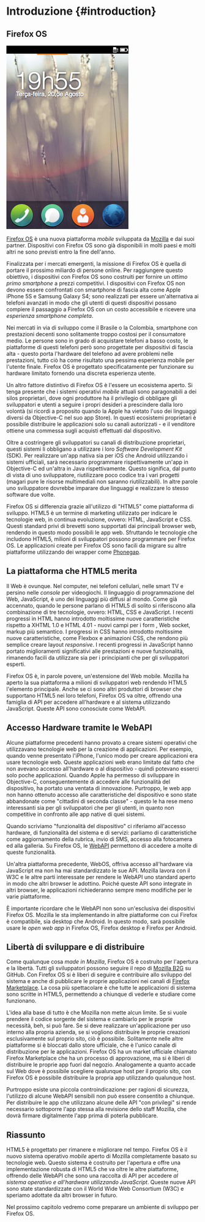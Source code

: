 # Introduzione {#introduction}

## Firefox OS

![Firefox OS](images/originals/firefox_os_simulator.png)

[Firefox OS](http://www.mozilla.org/firefox/os/) è una nuova piattaforma *mobile* sviluppata da [Mozilla](http://mozilla.org) e dai suoi partner. Dispositivi con Firefox OS sono già disponibili in molti paesi e molti altri ne sono previsti entro la fine dell'anno.

Finalizzata per i mercati emergenti, la missione di Firefox OS è quella di portare il prossimo miliardo di persone online. Per raggiungere questo obiettivo, i dispositivi con Firefox OS sono costruiti per fornire un *ottimo primo smartphone* a prezzi competitivi. I dispositivi con Firefox OS non devono essere confrontati con smartphone di fascia alta come Apple iPhone 5S e Samsung Galaxy S4; sono realizzati per essere un'alternativa ai telefoni avanzati in modo che gli utenti di questi dispositivi possano compiere il passaggio a Firefox OS con un costo accessibile e ricevere una *esperienza smartphone completa*.

Nei mercati in via di sviluppo come il Brasile o la Colombia, smartphone con prestazioni decenti sono solitamente troppo costosi per il consumatore medio. Le persone sono in grado di acquistare telefoni a basso costo, le piattaforme di questi telefoni però sono progettate per dispositivi di fascia alta - questo porta l'hardware del telefono ad avere problemi nelle prestazioni, tutto ciò ha come risultato una pessima esperienza mobile per l'utente finale. Firefox OS è progettato specificatamente per funzionare su hardware limitato fornendo una discreta esperienza utente. 

Un altro fattore distintivo di Firefox OS è l'essere un ecosistema aperto. Si tenga presente che i sistemi operativi *mobile* attuali sono paragonabili a dei silos proprietari, dove ogni produttore ha il privilegio di obbligare gli sviluppatori e utenti a seguire i propri desideri a prescindere dalla loro volontà (si ricordi a proposito quando la Apple ha vietato l'uso dei linguaggi diversi da Objective-C nel suo app Store). In questi ecosistemi proprietari è possibile distribuire le applicazioni solo su canali autorizzati - e il venditore ottiene una commessa sugli acquisti effettuati dal dispositivo.

Oltre a costringere gli sviluppatori su canali di distribuzione proprietari, questi sistemi li obbligano a utilizzare i loro *Software Development Kit* (SDK). Per realizzare un'app nativa sia per iOS che Android utilizzando i sistemi ufficiali, sarà necessario programmare rispettivamente un'app in Objective-C ed un'altra in Java rispettivamente. Questo significa, dal punto di vista di uno sviluppatore, riutilizzare poco codice tra i vari progetti (magari pure le risorse multimediali non saranno riutilizzabili). In altre parole uno sviluppatore dovrebbe imparare due linguaggi e realizzare lo stesso software due volte. 

Firefox OS si differenzia grazie all'utilizzo di "HTML5" come piattaforma di sviluppo. HTML5 è un termine di marketing utilizzato per indicare le tecnologie web, in continua evoluzione, ovvero: HTML, JavaScript e CSS. Questi standard privi di brevetti sono supportati dai principali browser web, rendendo in questo modo possibili le app web. Sfruttando le tecnologie che includono HTML5, milioni di sviluppatori possono programmare per Firefox OS. Le applicazioni create per Firefox OS sono facili da migrare su altre piattaforme utilizzando dei wrapper come [Phonegap](http://phonegap.com).

## La piattaforma che HTML5 merita

Il Web è ovunque. Nel computer, nei telefoni cellulari, nelle smart TV e persino nelle *console* per videogiochi. Il linguaggio di programmazione del Web, JavaScript, è uno dei linguaggi più diffusi al mondo. Come già accennato, quando le persone parlano di HTML5 di solito si riferiscono alla combinazione di tre tecnologie, ovvero: HTML, CSS e JavaScript. I recenti progressi in HTML hanno introdotto moltissime nuove caratteristiche rispetto a XHTML 1.0 e HTML 4.01 - nuovi campi per i form , Web socket, markup più semantico. I progressi in CSS hanno introdotto moltissime nuove caratteristiche, come Flexbox e animazioni CSS, che rendono più semplice creare layout *responsive*. I recenti progressi in JavaScript hanno portato miglioramenti significativi alle prestazioni e nuove funzionalità, rimanendo facili da utilizzare sia per i principianti che per gli sviluppatori esperti.

Firefox OS è, in parole povere, un'estensione del Web mobile. Mozilla ha aperto la sua piattaforma a milioni di sviluppatori web rendendo HTML5 l'elemento principale. Anche se ci sono altri produttori di browser che supportano HTML5 nei loro telefoni, Firefox OS va oltre, offrendo una famiglia di API per accedere all'hardware e al sistema utilizzando JavaScript. Queste API sono conosciute come WebAPI.

## Accesso Hardware tramite le WebAPI

Alcune piattaforme precedenti hanno provato a creare sistemi operativi che utilizzavano tecnologie web per la creazione di applicazioni. Per esempio, quando venne presentato l'iPhone, l'unico modo per creare applicazioni era usare tecnologie web. Queste applicazioni web erano limitate dal fatto che non avevano accesso all'hardware o al dispositivo - quindi potevano esserci solo poche applicazioni. Quando Apple ha permesso di sviluppare in Objective-C, conseguentemente di accedere alle funzionalità del dispositivo, ha portato una ventata di innovazione. Purtroppo, le web app non hanno ottenuto accesso alle caratteristiche del dispositivo e sono state abbandonate come "cittadini di seconda classe" - questo le ha rese meno interessanti sia per gli sviluppatori che per gli utenti, in quanto non competitive in confronto alle app native di quei sistemi.

Quando scriviamo "funzionalità del dispositivo" ci riferiamo all'accesso hardware, di funzionalità del sistema e di servizi: parliamo di caratteristiche come aggiornamento della rubrica, invio di SMS, accesso alla fotocamera ed alla galleria. Su Firefox OS, le [WebAPI](https://wiki.mozilla.org/WebAPI) permettono di accedere a molte di queste funzionalità. 

Un'altra piattaforma precedente, WebOS, offriva accesso all'hardware via JavaScript ma non ha mai standardizzato le sue API. Mozilla lavora con il W3C e le altre parti interessate per rendere le WebAPI uno standard aperto in modo che altri browser le adottino. Poiché queste API sono integrate in altri browser, le applicazioni richiederanno sempre meno modifiche per le varie piattaforme.

È importante ricordare che le WebAPI non sono un'esclusiva dei dispositivi Firefox OS. Mozilla le sta implementando in altre piattaforme con cui Firefox è compatibile, sia desktop che Android. In questo modo, sarà possibile usare le *open web app* in Firefox OS, Firefox desktop e Firefox per Android.

## Libertà di sviluppare e di distribuire

Come qualunque cosa *made in Mozilla*, Firefox OS è costruito per l'apertura e la libertà. Tutti gli sviluppatori possono seguire il repo di [Mozilla 
B2G](https://github.com/mozilla-b2g/B2G) su GitHub. Con Firefox OS si è liberi di seguire e contribuire allo sviluppo del sistema e anche di pubblicare le proprie applicazioni nei canali di [Firefox Marketplace](https://marketplace.firefox.com/). La cosa più spettacolare è che tutte le applicazioni di sistema sono scritte in HTML5, permettendo a chiunque di vederle e studiare come funzionano. 

L'idea alla base di tutto è che Mozilla non mette alcun limite. Se si vuole prendere il codice sorgente del sistema e cambiarlo per le proprie necessità, beh, si può fare. Se si deve realizzare un'applicazione per uso interno alla propria azienda, se si vogliono distribuire le proprie creazioni esclusivamente sul proprio sito, ciò è possibile. Solitamente nelle altre piattaforme si è bloccati dallo store ufficiale, che è l'unico canale di distribuzione per le applicazioni. Firefox OS ha un market ufficiale chiamato Firefox Marketplace che ha un processo di approvazione, ma si è liberi di distribuire le proprie app fuori dal negozio. Analogamente a quanto accade sul Web dove è possibile scegliere qualunque host per il proprio sito, con Firefox OS è possibile distribuire la propria app utilizzando qualunque host.

Purtroppo esiste una piccola controindicazione: per ragioni di sicurezza, l'utilizzo di alcune WebAPI sensibili non può essere consentito a chiunque. Per distribuire le app che utilizzano alcune delle API "con privilegi" si rende necessario sottoporre l'app stessa alla revisione dello staff Mozilla, che dovrà firmare digitalmente l'app prima di poterla pubblicare.

## Riassunto

HTML5 è progettato per rimanere e migliorare nel tempo. Firefox OS è il nuovo sistema operativo *mobile* aperto di Mozilla completamente basato su tecnologie web. Questo sistema è costruito per l'apertura e offre una implementazione robusta di HTML5 che va oltre le altre piattaforme, offrendo delle WebAPI che sono una raccolta di API per accedere *al sistema operativo e all'hardware utilizzando JavaScript*. Queste nuove API sono state standardizzate con il World Wide Web Consortium (W3C) e speriamo adottate da altri browser in futuro.

Nel prossimo capitolo vedremo come preparare un ambiente di sviluppo per Firefox OS. 

